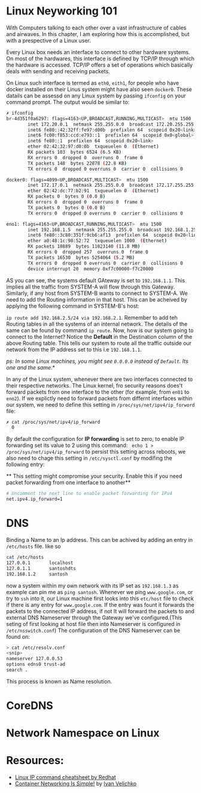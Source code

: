 # Linux Neyworking 101

With Computers talking to each other over a vast infrastructure of cables and airwaves. In this chapter, I am exploring how this is accomplished, but with a prespective of a Linux user.

Every Linux box needs an interface to connect to other hardware systems. On most of the hardwares, this interface is defined by TCP/IP through which the hardware is accessed. TCP/IP offers a set of operations which basically deals with sending and receiving packets.

On Linux such interface is termed as `eth0`, `eith1`, for people who have docker installed on their Linus system might have also seen `docker0`. These datails can be assessd on any Linux system by passing `ifconfig` on your command prompt. The output would be similar to:

```bash
✗ ifconfig
br-4d351f0a6297: flags=4163<UP,BROADCAST,RUNNING,MULTICAST>  mtu 1500
        inet 172.20.0.1  netmask 255.255.0.0  broadcast 172.20.255.255
        inet6 fe80::42:32ff:fe97:d00b  prefixlen 64  scopeid 0x20<link>
        inet6 fc00:f853:ccd:e793::1  prefixlen 64  scopeid 0x0<global>
        inet6 fe80::1  prefixlen 64  scopeid 0x20<link>
        ether 02:42:32:97:d0:0b  txqueuelen 0  (Ethernet)
        RX packets 103  bytes 6524 (6.5 KB)
        RX errors 0  dropped 0  overruns 0  frame 0
        TX packets 148  bytes 22878 (22.8 KB)
        TX errors 0  dropped 0 overruns 0  carrier 0  collisions 0

docker0: flags=4099<UP,BROADCAST,MULTICAST>  mtu 1500
        inet 172.17.0.1  netmask 255.255.0.0  broadcast 172.17.255.255
        ether 02:42:dc:77:b2:91  txqueuelen 0  (Ethernet)
        RX packets 0  bytes 0 (0.0 B)
        RX errors 0  dropped 0  overruns 0  frame 0
        TX packets 0  bytes 0 (0.0 B)
        TX errors 0  dropped 0 overruns 0  carrier 0  collisions 0

eno1: flags=4163<UP,BROADCAST,RUNNING,MULTICAST>  mtu 1500
        inet 192.168.1.5  netmask 255.255.255.0  broadcast 192.168.1.255
        inet6 fe80::3c80:351f:9cb6:af13  prefixlen 64  scopeid 0x20<link>
        ether a0:48:1c:98:52:72  txqueuelen 1000  (Ethernet)
        RX packets 18889  bytes 11823140 (11.8 MB)
        RX errors 0  dropped 257  overruns 0  frame 0
        TX packets 16530  bytes 5254064 (5.2 MB)
        TX errors 0  dropped 0 overruns 0  carrier 0  collisions 0
        device interrupt 20  memory 0xf7c00000-f7c20000
```

AS you can see, the systems default GAteway is set to `192.168.1.1`. This implies all the traffic from SYSTEM-A will flow through this Gateway. Similarly, if any host from SYSTEM-B wants to connect to SYSTEM-A. We need to add the Routing information in that host. This can be acheived by applying the following command in SYSTEM-B's host:

`ip route add 192.168.2.5/24 via 192.168.2.1`. Remember to add teh Routing tables in all the systems of an internal network. The details of the same can be found by command `ip route`. Now, how is our system going to connect to the Internet? Notice the **Default** in the Destination column of the above Routing table. This tells our system to route all the traffic outside our network from the IP address set to this i.e `192.168.1.1`. 

*ps: In some Linux machines, you might see `0.0.0.0` instead of `Default`. Its one and the same.**

In any of the Linux system, whenever there are two interfaces connected to their respective networks. The Linux kernel, fro security reasons does't forward packets from one interface to the other (for example, from `en01` to `eno2`). If we explictly need to forward packets from differnt interfaces within our system, we need to define this setting in `/proc/sys/net/ipv4/ip_forword` file:
```bash
✗ cat /proc/sys/net/ipv4/ip_forward
  0
```
By default the configuration for **IP forwarding** is set to zero, to enable IP forwarding set its value to 2 using this command:
` echo 1 > /proc/sys/net/ipv4/ip_forward` to persist this setting across reboots, we also need to chage this setting in `/etc/sysctl.conf` by modifing the following entry:

** This setting might compromise your security. Enable this if you need packet forwarding from one interface to another**

```bash
# Uncomment the next line to enable packet forwarding for IPv4
net.ipv4.ip_forward=1
```


# DNS

Binding a Name to an Ip address. This can be achived by adding an entry in `/etc/hosts` file.
like so
```bash
cat /etc/hosts
127.0.0.1       localhost
127.0.1.1       santoshdts
192.168.1.2     santosh
```
now a system within my own network with its IP set as `192.168.1.3` as example can pin me as `ping santosh`. Whenever we ping `www.google.com`,  or try to `ssh` into it, our Linux machine first looks into this `etc/host` file to check if there is any entry for `www.google.com`. If the entry was fount it forwards the packets to the connected IP address, if not It will forward the packets to and external DNS Nameserver through the Gateway we've configured.(This seting of first looking at host file then into Nameserver is configured in `/etc/nsswitch.conf`) The configuration of the DNS Nameserver can be found on:
```bash
> cat /etc/resolv.conf
<snip>
nameserver 127.0.0.53
options edns0 trust-ad
search .
```
This process is known as Name resolution.

# CoreDNS



# Network Namespace on Linux


# Resources:

- [Linux IP command cheatsheet by Redhat](https://access.redhat.com/sites/default/files/attachments/rh_ip_command_cheatsheet_1214_jcs_print.pdf)
- [Container Networking Is Simple!](https://iximiuz.com/en/posts/container-networking-is-simple/) by [Ivan Velichko](https://twitter.com/iximiuz)
